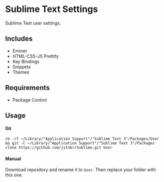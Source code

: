 # Sublime Text Settings

Sublime Text user settings.

## Includes

- Emmet
- HTML-CSS-JS Prettify
- Key Bindings
- Snippets
- Themes

## Requirements

- Package Control

## Usage

#### Git

```
rm -rf ~/Library/"Application Support"/"Sublime Text 3"/Packages/User && git -C ~/Library/"Application Support"/"Sublime Text 3"/Packages clone https://github.com/jstnbr/Sublime.git User
```

#### Manual

Download repository and rename it to `User`. Then replace your folder with this one.